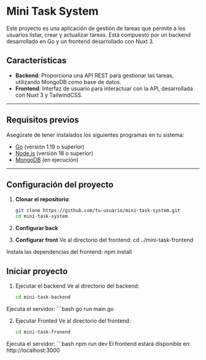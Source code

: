 # Mini Task System

Este proyecto es una aplicación de gestión de tareas que permite a los usuarios listar, crear y actualizar tareas. Está compuesto por un backend desarrollado en Go y un frontend desarrollado con Nuxt 3.

## Características

- **Backend**: Proporciona una API REST para gestionar las tareas, utilizando MongoDB como base de datos.
- **Frontend**: Interfaz de usuario para interactuar con la API, desarrollada con Nuxt 3 y TailwindCSS.

---

## Requisitos previos

Asegúrate de tener instalados los siguientes programas en tu sistema:

- [Go](https://golang.org/) (versión 1.19 o superior)
- [Node.js](https://nodejs.org/) (versión 18 o superior)
- [MongoDB](https://www.mongodb.com/) (en ejecución)

---

## Configuración del proyecto

1. **Clonar el repositorio**:
   ```bash
   git clone https://github.com/tu-usuario/mini-task-system.git
   cd mini-task-system


2. **Configurar back**

3. **Configurar front**
Ve al directorio del frontend:
    cd ../mini-task-frontend

Instala las dependencias del frontend:
    npm install


## Iniciar proyecto

1. Ejecutar el backend
Ve al directorio del backend:
    ```bash
    cd mini-task-backend
Ejecuta el servidor:
    ```bash
    go run main.go

2. Ejecutar Fronted
Ve al directorio del frontend:
    ```bash
    cd mini-task-fronend
Ejecuta el servidor:
    ```bash
    npm run dev
El frontend estará disponible en: http://localhost:3000
